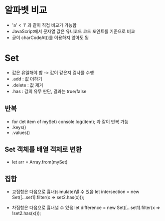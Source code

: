 # 알파벳 비교

- 'a' < 'l' 과 같이 직접 비교가 가능함
- JavaScript에서 문자열 값은 유니코드 코드 포인트를 기준으로 비교
- 굳이 charCodeAt()를 이용하지 않아도 됨

# Set

- 값은 유일해야 함 -> 값이 같은지 검사를 수행
- .add : 값 더하기
- .delete : 값 제거
- .has : 값의 유무 판단, 결과는 true/false

## 반복

- for (let item of mySet) console.log(item); 과 같이 반복 가능
- .keys()
- .values()

## Set 객체를 배열 객체로 변환

- let arr = Array.from(mySet)

## 집합

- 교집합은 다음으로 흉내(simulate)낼 수 있음
  let intersection = new Set([...set1].filter(x => set2.has(x)));

- 차집합은 다음으로 흉내낼 수 있음
  let difference = new Set([...set1].filter(x => !set2.has(x)));
